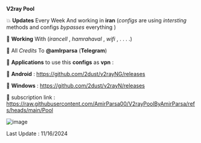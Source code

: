 **V2ray Pool**

💥 **Updates** Every Week And working in **iran** (*configs* are using *intersting* methods and configs *bypasses* everything )

🔑 **Working** With (*irancell* , *hamrahaval* , *wifi* , . . . .)

🔑 All *Credits* To **@amlrparsa** (**Telegram**) 

🔑 **Applications** to use this **configs** as **vpn** : 

🔑 **Android** : https://github.com/2dust/v2rayNG/releases

🔑 **Windows** : https://github.com/2dust/v2rayN/releases

🔑 subscription link : https://raw.githubusercontent.com/AmirParsa00/V2rayPoolByAmirParsa/refs/heads/main/Pool

![image](https://github.com/user-attachments/assets/631a72e2-556f-4f5b-a9c6-5e9811ea193e)



Last Update : 11/16/2024
